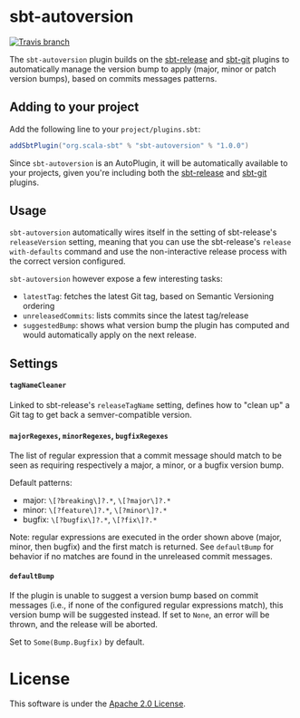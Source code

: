 # sbt-autoversion

[![Travis branch](https://img.shields.io/travis/sbt/sbt-autoversion/master.svg)]()

The `sbt-autoversion` plugin builds on the [sbt-release](https://github.com/sbt/sbt-release) and [sbt-git](https://github.com/sbt/sbt-git) plugins to automatically manage the version bump to apply (major, minor or patch version bumps), based on commits messages patterns.

## Adding to your project

Add the following line to your `project/plugins.sbt`:

```scala
addSbtPlugin("org.scala-sbt" % "sbt-autoversion" % "1.0.0")
```

Since `sbt-autoversion` is an AutoPlugin, it will be automatically available to your projects,
given you're including both the [sbt-release](https://github.com/sbt/sbt-release) and [sbt-git](https://github.com/sbt/sbt-git) plugins.

## Usage

`sbt-autoversion` automatically wires itself in the setting of sbt-release's `releaseVersion` setting, meaning that you can use the sbt-release's `release with-defaults` command and use the non-interactive release process with the correct version configured.

`sbt-autoversion` however expose a few interesting tasks:

* `latestTag`: fetches the latest Git tag, based on Semantic Versioning ordering
* `unreleasedCommits`: lists commits since the latest tag/release
* `suggestedBump`: shows what version bump the plugin has computed and would automatically apply on the next release.

## Settings

#### `tagNameCleaner`

Linked to sbt-release's `releaseTagName` setting, defines how to "clean up" a Git tag to get back a semver-compatible version.

#### `majorRegexes`, `minorRegexes`, `bugfixRegexes`

The list of regular expression that a commit message should match to be seen as requiring respectively a major, a minor, or a bugfix version bump.

Default patterns:

* major: `\[?breaking\]?.*`, `\[?major\]?.*`
* minor: `\[?feature\]?.*`, `\[?minor\]?.*`
* bugfix: `\[?bugfix\]?.*`, `\[?fix\]?.*`

Note: regular expressions are executed in the order shown above (major, minor, then bugfix) and the first match is returned.
See `defaultBump` for behavior if no matches are found in the unreleased commit messages.

#### `defaultBump`

If the plugin is unable to suggest a version bump based on commit messages (i.e., if none of the configured regular expressions match), this version bump will be suggested instead.
If set to `None`, an error will be thrown, and the release will be aborted.

Set to `Some(Bump.Bugfix)` by default.

# License

This software is under the [Apache 2.0 License](http://www.apache.org/licenses/LICENSE-2.0.html).
